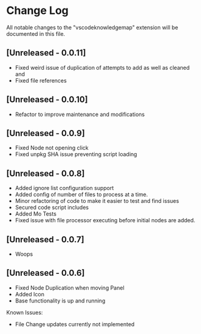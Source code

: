 # Change Log

All notable changes to the "vscodeknowledgemap" extension will be documented in this file.

## [Unreleased - 0.0.11]

- Fixed weird issue of duplication of attempts to add as well as cleaned and
- Fixed file references

## [Unreleased - 0.0.10]

- Refactor to improve maintenance and modifications

## [Unreleased - 0.0.9]

- Fixed Node not opening click
- Fixed unpkg SHA issue preventing script loading

## [Unreleased - 0.0.8]

- Added ignore list configuration support
- Added config of number of files to process at a time.
- Minor refactoring of code to make it easier to test and find issues
- Secured code script includes
- Added Mo Tests
- Fixed issue with file processor executing before initial nodes are added.

## [Unreleased - 0.0.7]

- Woops

## [Unreleased - 0.0.6]

- Fixed Node Duplication when moving Panel
- Added Icon
- Base functionality is up and running

Known Issues:

- File Change updates currently not implemented
